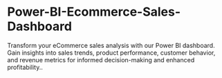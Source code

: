 # Power-BI-Ecommerce-Sales-Dashboard
Transform your eCommerce sales analysis with our Power BI dashboard. Gain insights into sales trends, product performance, customer behavior, and revenue metrics for informed decision-making and enhanced profitability..
